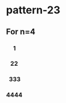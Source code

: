 # pattern-23
## For n=4

### &nbsp;&nbsp;&nbsp;&nbsp; 1
### &nbsp;&nbsp;&nbsp;22
### &nbsp;&nbsp;333
### 4444
